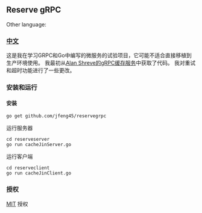 ## Reserve gRPC

Other language: 
### **[中文](README.zh.md)**

这是我在学习GRPC和Go中编写的微服务的试验项目，它可能不适合直接移植到生产环境使用。 我最初从[Alan Shreve的gRPC缓存服务](https://about.sourcegraph.com/go/grpc-in-production-alan-shreve)中获取了代码。 我对重试和超时功能进行了一些更改。

### 安装和运行

#### 安装

```
go get github.com/jfeng45/reservegrpc
```

运行服务器
```
cd reserveserver
go run cacheJinServer.go
```
运行客户端
```
cd reserveclient
go run cacheJinClient.go
```
### 授权

[MIT](LICENSE.txt) 授权



